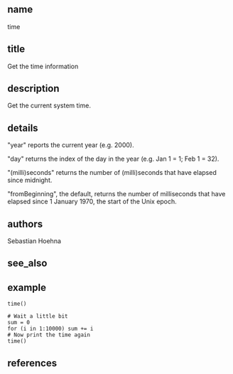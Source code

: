 ## name
time
## title
Get the time information
## description
Get the current system time.

## details

"year" reports the current year (e.g. 2000).

"day" returns the index of the day in the year (e.g. Jan 1 = 1; Feb 1 = 32).

"(milli)seconds" returns the number of (milli)seconds that have elapsed since midnight.

"fromBeginning", the default, returns the number of milliseconds that have elapsed since 1 January 1970, the start of the Unix epoch.

## authors
Sebastian Hoehna
## see_also
## example
	time()
	
	# Wait a little bit
	sum = 0
	for (i in 1:10000) sum += i
	# Now print the time again
	time()
	
## references
